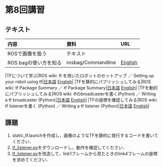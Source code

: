 # 第8回講習
## テキスト
|内容|資料|URL|
|:-|:-|:-|
|ROSで画像を扱う      |テキスト||
|ROS bagの使い方を知る|rosbag/Commandline|[English](http://wiki.ros.org/rosbag/Commandline)|


|TFについて学ぶ|ROS wiki: tf を用いたロボットのセットアップ ／ Setting up your robot using tf|[日本語](http://wiki.ros.org/ja/navigation/Tutorials/RobotSetup/TF) [English](http://wiki.ros.org/navigation/Tutorials/RobotSetup/TF)|
|TFを静的にパブリッシュしてみる|ROS wiki: tf Package Summary ／ tf Package Summary|[日本語](http://wiki.ros.org/ja/tf#A.2BMMEw5TD8MMgw6jCiMOs-) [English](http://wiki.ros.org/tf#A.2BMMEw5TD8MMgw6jCiMOs-)|
|TFを動的にパブリッシュしてみる|ROS wiki: tfのbroadcasterを書く(Python) ／ Writing a tf broadcaster (Python)|[日本語](http://wiki.ros.org/ja/tf/Tutorials/Writing%20a%20tf%20broadcaster%20%28Python%29) [English](http://wiki.ros.org/tf/Tutorials/Writing%20a%20tf%20broadcaster%20%28Python%29)|
|TFの座標を確認してみる|ROS wiki: tf listenerを書く (Python) ／ Writing a tf listener (Python)|[日本語](http://wiki.ros.org/ja/tf/Tutorials/Writing%20a%20tf%20listener%20%28Python%29) [English](http://wiki.ros.org/tf/Tutorials/Writing%20a%20tf%20listener%20%28Python%29)|

## 課題
1. static_tf.launchを作成し，画像のようなTFを静的に発行するコードを書いてください．
2. [tf_listener.py](https://github.com/yuma116/ros_lecture19/blob/master/07_190614/tf_listener.py)をダウンロードし，動作を確認してください．
3. [tf_listener.py](https://github.com/yuma116/ros_lecture19/blob/master/07_190614/tf_listener.py)を改造して，link1フレームから見たときのlink4フレームの座標を求めてください．
